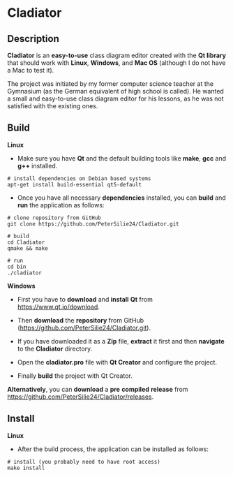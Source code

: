 # Cladiator

## Description

**Cladiator** is an **easy-to-use** class diagram editor created with the **Qt library** that should work with **Linux**, **Windows**, and **Mac OS** (although I do not have a Mac to test it).

The project was initiated by my former computer science teacher at the Gymnasium (as the German equivalent of high school is called). He wanted a small and easy-to-use class diagram editor for his lessons, as he was not satisfied with the existing ones.

## Build
**Linux**

* Make sure you have **Qt** and the default building tools like **make**, **gcc** and **g++** installed.

```
# install dependencies on Debian based systems
apt-get install build-essential qt5-default

```

* Once you have all necessary **dependencies** installed, you can **build** and **run** the application as follows:

```
# clone repository from GitHub
git clone https://github.com/PeterSilie24/Cladiator.git

# build
cd Cladiator
qmake && make

# run
cd bin
./cladiator
```

**Windows**

* First you have to **download** and **install** **Qt** from https://www.qt.io/download.

* Then **download** the **repository** from GitHub (https://github.com/PeterSilie24/Cladiator.git).

* If you have downloaded it as a **Zip** file, **extract** it first and then **navigate** to the **Cladiator** directory.

* Open the **cladiator.pro** file with **Qt Creator** and configure the project.

* Finally **build** the project with Qt Creator.

**Alternatively**, you can **download** a **pre** **compiled** **release** from https://github.com/PeterSilie24/Cladiator/releases.

## Install
**Linux**

* After the build process, the application can be installed as follows:

```
# install (you probably need to have root access)
make install
```
